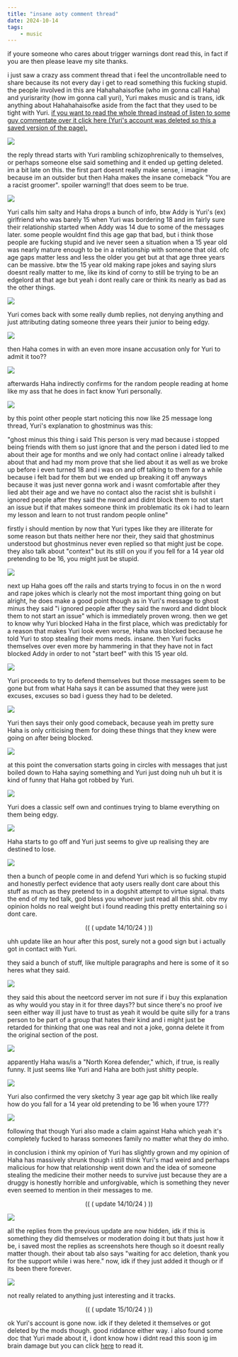 ```yaml
---
title: "insane aoty comment thread"
date: 2024-10-14
tags:
    - music
---
```


if youre someone who cares about trigger warnings dont read this, in fact if you are then please leave my site thanks.

i just saw a crazy ass comment thread that i feel the uncontrollable need to share because its not every day i get to read something this fucking stupid. the people involved in this are Hahahahaisofke (who im gonna call Haha) and yurisrarity (how im gonna call yuri), Yuri makes music and is trans, idk anything about Hahahahaisofke aside from the fact that they used to be tight with Yuri. [if you want to read the whole thread instead of listen to some guy commentate over it click here (Yuri's account was deleted so this a saved version of the page).](/pages/misc/comment_thread_save/)

![](https://i.imgur.com/FgyFSzB.png)

the reply thread starts with Yuri rambling schizophrenically to themselves, or perhaps someone else said something and it ended up getting deleted. im a bit late on this. the first part doesnt really make sense, i imagine because im an outsider but then Haha makes the insane comeback "You are a racist groomer". spoiler warning!! that does seem to be true.

![](https://i.imgur.com/NvlIk0o.png)

Yuri calls him salty and Haha drops a bunch of info, btw Addy is Yuri's (ex) girlfriend who was barely 15 when Yuri was bordering 18 and im fairly sure their relationship started when Addy was 14 due to some of the messages later. some people wouldnt find this age gap that bad, but i think those people are fucking stupid and ive never seen a situation when a 15 year old was nearly mature enough to be in a relationship with someone that old. ofc age gaps matter less and less the older you get but at that age three years can be massive. btw the 15 year old making rape jokes and saying slurs doesnt really matter to me, like its kind of corny to still be trying to be an edgelord at that age but yeah i dont really care or think its nearly as bad as the other things.

![](https://i.imgur.com/PM8ZNCt.png)

Yuri comes back with some really dumb replies, not denying anything and just attributing dating someone three years their junior to being edgy.

![](https://i.imgur.com/w5KezKm.png)

then Haha comes in with an even more insane accusation only for Yuri to admit it too??

![](https://i.imgur.com/W8zwg7k.png)

afterwards Haha indirectly confirms for the random people reading at home like my ass that he does in fact know Yuri personally.

![](https://i.imgur.com/ltTmNJm.png)

by this point other people start noticing this now like 25 message long thread, Yuri's explanation to ghostminus was this:

"ghost minus this thing i said This person is very mad because i stopped being friends with them so just ignore that and the person i dated lied to me about their age for months and we only had contact online i already talked about that and had my mom prove that she lied about it as well as we broke up before i even turned 18 and i was on and off talking to them for a while because i felt bad for them but we ended up breaking it off anyways because it was just never gonna work and i wasnt comfortable after they lied abt their age and we have no contact also the racist shit is bullshit i ignored people after they said the nword and didnt block them to not start an issue but if that makes someone think im problematic its ok i had to learn my lesson and learn to not trust random people online"

firstly i should mention by now that Yuri types like they are illiterate for some reason but thats neither here nor their, they said that ghostminus understood but ghostminus never even replied so that might just be cope. they also talk about "context" but its still on you if you fell for a 14 year old pretending to be 16, you might just be stupid.

![](https://i.imgur.com/StBukkH.png)

next up Haha goes off the rails and starts trying to focus in on the n word and rape jokes which is clearly not the most important thing going on but alright, he does make a good point though as in Yuri's message to ghost minus they said "i ignored people after they said the nword and didnt block them to not start an issue" which is immediately proven wrong. then we get to know why Yuri blocked Haha in the first place, which was predictably for a reason that makes Yuri look even worse, Haha was blocked because he told Yuri to stop stealing their moms meds. insane. then Yuri fucks themselves over even more by hammering in that they have not in fact blocked Addy in order to not "start beef" with this 15 year old.

![](https://i.imgur.com/wcd35sA.png)

Yuri proceeds to try to defend themselves but those messages seem to be gone but from what Haha says it can be assumed that they were just excuses, excuses so bad i guess they had to be deleted. 

![](https://i.imgur.com/2yVpJhM.png)

Yuri then says their only good comeback, because yeah im pretty sure Haha is only criticising them for doing these things that they knew were going on after being blocked.

![](https://i.imgur.com/akU2cCR.png)

at this point the conversation starts going in circles with messages that just boiled down to Haha saying something and Yuri just doing nuh uh but it is kind of funny that Haha got robbed by Yuri.

![](https://i.imgur.com/qXTHNzz.png)

Yuri does a classic self own and continues trying to blame everything on them being edgy.

![](https://i.imgur.com/HzSc6Ge.png)

Haha starts to go off and Yuri just seems to give up realising they are destined to lose.

![](https://i.imgur.com/U8Garq9.png)

then a bunch of people come in and defend Yuri which is so fucking stupid and honestly perfect evidence that aoty users really dont care about this stuff as much as they pretend to in a dogshit attempt to virtue signal. thats the end of my ted talk, god bless you whoever just read all this shit. obv my opinion holds no real weight but i found reading this pretty entertaining so i dont care.

<p style="text-align:center;">(( ( update 14/10/24 ) ))</p>

uhh update like an hour after this post, surely not a good sign but i actually got in contact with Yuri. 

they said a bunch of stuff, like multiple paragraphs and here is some of it so heres what they said.

![](https://i.imgur.com/zIGSTYg.png)

they said this about the neetcord server im not sure if i buy this explanation as why would you stay in it for three days?? but since there's no proof ive seen either way ill just have to trust as yeah it would be quite silly for a trans person to be part of a group that hates their kind and i might just be retarded for thinking that one was real and not a joke, gonna delete it from the original section of the post. 

![](https://i.imgur.com/vxN6RgW.png)

apparently Haha was/is a "North Korea defender," which, if true, is really funny. It just seems like Yuri and Haha are both just shitty people.

![](https://i.imgur.com/SYabpcF.png)

Yuri also confirmed the very sketchy 3 year age gap bit which like really how do you fall for a 14 year old pretending to be 16 when youre 17?? 

![](https://i.imgur.com/tcyL14y.png)

following that though Yuri also made a claim against Haha which yeah it's completely fucked to harass someones family no matter what they do imho.

in conclusion i think my opinion of Yuri has slightly grown and my opinion of Haha has massively shrunk though i still think Yuri's mad weird and perhaps malicious for how that relationship went down and the idea of someone stealing the medicine their mother needs to survive just because they are a druggy is honestly horrible and unforgivable, which is something they never even seemed to mention in their messages to me.

<p style="text-align:center;">(( ( update 14/10/24 ) ))</p>


![](https://i.imgur.com/N63bjO4.png)

all the replies from the previous update are now hidden, idk if this is something they did themselves or moderation doing it but thats just how it be, i saved most the replies as screenshots here though so it doesnt really matter though. their about tab also says "waiting for acc deletion, thank you for the support while i was here." now, idk if they just added it though or if its been there forever.

![](https://i.imgur.com/a6OUOiJ.png)

not really related to anything just interesting and it tracks.

<p style="text-align:center;">(( ( update 15/10/24 ) ))</p>

ok Yuri's account is gone now. idk if they deleted it themselves or got deleted by the mods though. good riddance either way. i also found some doc that Yuri made about it, i dont know how i didnt read this soon ig im brain damage but you can click [here](https://img1.wsimg.com/blobby/go/2cfdb51d-24df-44f5-8fe8-5a0cfa0cbe75/downloads/87b7cd02-80e8-4862-85d3-c472ce4b4e0b/Document.pdf?ver=1728347863397) to read it.